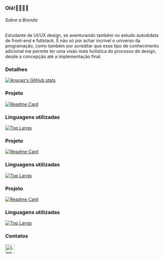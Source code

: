 ### Olá!👩🏻‍💻✨


###### Sobre a Brenda 
Estudante de UI/UX design, se aventurando também no estudo autodidata de front-end e fullstack. E não só por achar incrível o universo da programação, como também por acreditar que esse tipo de conhecimento adicional me permite ter uma visão mais holística do processo de design, desde a concepção até a implementação final.


### Detalhes

[![Anurag's GitHub stats](https://github-readme-stats.vercel.app/api?username=a-mo-ra&show_icons=true&theme=dark)](https://github.com/a-mo-ra)


### Projeto

[![Readme Card](https://github-readme-stats.vercel.app/api/pin/?username=a-mo-ra&repo=jornada-IA---EBAC-24&theme=dark)](https://github.com/a-mo-ra/jornada-IA---EBAC-24)

### Linguagens utilizadas

[![Top Langs](https://github-readme-stats.vercel.app/api/top-langs/?username=a-mo-ra&layout=compact&langs_count=5&hide=html,css)](https://github.com/a-mo-ra)

### Projeto

[![Readme Card](https://github-readme-stats.vercel.app/api/pin/?username=a-mo-ra&repo=projeto-jornadafullstack--ebac&theme=dark)](https://github.com/a-mo-ra/projeto-jornadafullstack--ebac)


### Linguagens utilizadas

[![Top Langs](https://github-readme-stats.vercel.app/api/top-langs/?username=a-mo-ra&layout=compact&langs_count=5&hide=html,css)](https://github.com/a-mo-ra)

### Projeto

[![Readme Card](https://github-readme-stats.vercel.app/api/pin/?username=a-mo-ra&repo=Projeto-trilha-digital-ADA-CSS-HTML&theme=dark)](https://github.com/a-mo-ra/Projeto-trilha-digital-ADA-CSS-HTML)


### Linguagens utilizadas

[![Top Langs](https://github-readme-stats.vercel.app/api/top-langs/?username=a-mo-ra&layout=compact&langs_count=5&hide=html,css)](https://github.com/a-mo-ra)

### Contatos

[<img src='https://img.shields.io/badge/LinkedIn-0077B5?style=for-the-badge&logo=linkedin&logoColor=white' alt='Linkedin' height='30'>](https://www.linkedin.com/in/brenda-designer/)
